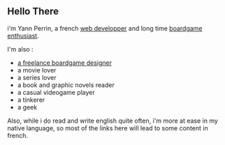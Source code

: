 ## Hello There

i'm Yann Perrin, a french [web developper](/work/README.md) and long time [boardgame enthusiast](/hobby/boardgames/index.md).

I'm also :
- [a freelance boardgame designer](https://boardgamegeek.com/boardgamedesigner/156056/yann-perrin)
- a movie lover
- a series lover
- a book and graphic novels reader
- a casual videogame player
- a tinkerer
- a geek

Also, while i do read and write english quite often, i'm more at ease in my native language, so most of the links here will lead to some content in french.



<!--
**Le-Yann/Le-Yann** is a ✨ _special_ ✨ repository because its `README.md` (this file) appears on your GitHub profile.

Here are some ideas to get you started:

- 🔭 I’m currently working on ...
- 🌱 I’m currently learning ...
- 👯 I’m looking to collaborate on ...
- 🤔 I’m looking for help with ...
- 💬 Ask me about ...
- 📫 How to reach me: ...
- 😄 Pronouns: ...
- ⚡ Fun fact: ...
-->
